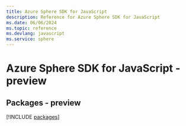 ```yaml
---
title: Azure Sphere SDK for JavaScript
description: Reference for Azure Sphere SDK for JavaScript
ms.date: 06/06/2024
ms.topic: reference
ms.devlang: javascript
ms.service: sphere
---
```

# Azure Sphere SDK for JavaScript - preview
## Packages - preview
[!INCLUDE [packages](sphere-index.md)]